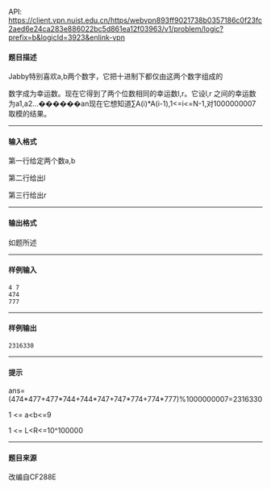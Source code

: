 API: https://client.vpn.nuist.edu.cn/https/webvpn893ff9021738b0357186c0f23fc2aed6e24ca283e886022bc5d861ea12f03963/v1/problem/logic?prefix=b&logicId=3923&enlink-vpn

#### 题目描述

Jabby特别喜欢a,b两个数字，它把十进制下都仅由这两个数字组成的

数字成为幸运数。现在它得到了两个位数相同的幸运数l,r。它设l,r 之间的幸运数为a1,a2...������an现在它想知道∑A(i)\*A(i-1),1<=i<=N-1,对1000000007取模的结果。

---

#### 输入格式

第一行给定两个数a,b

第二行给出l

第三行给出r

---

#### 输出格式

如题所述

---

#### 样例输入
```
4 7
474
777
```

---

#### 样例输出
```
2316330
```

---

#### 提示

ans=(474\*477+477\*744+744\*747+747\*774+774\*777)%1000000007=2316330

1 <= a<b<=9

1 <= L<R<=10^100000

---

#### 题目来源

改编自CF288E